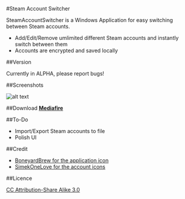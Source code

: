 #Steam Account Switcher

SteamAccountSwitcher is a Windows Application for easy switching between Steam accounts.

- Add/Edit/Remove umlimited different Steam accounts and instantly switch between them
- Accounts are encrypted and saved locally

##Version

Currently in ALPHA, please report bugs!

##Screenshots

![alt text](http://puu.sh/9I1E9/aa53d096c5.png, "Screenshot 1")

##Download
**[Mediafire](https://www.mediafire.com/?0939vo827svd12h)**


##To-Do

- Import/Export Steam accounts to file
- Polish UI


##Credit
- [BoneyardBrew for the application icon](http://boneyardbrew.deviantart.com/art/Modern-Steam-Icon-421263397)
- [SimekOneLove for the account icons](http://www.iconarchive.com/artist/simekonelove.html)


##Licence

[CC Attribution-Share Alike 3.0](http://creativecommons.org/licenses/by-sa/3.0/)

